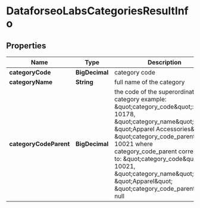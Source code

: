 

# DataforseoLabsCategoriesResultInfo


## Properties

| Name | Type | Description | Notes |
|------------ | ------------- | ------------- | -------------|
|**categoryCode** | **BigDecimal** | category code |  [optional] |
|**categoryName** | **String** | full name of the category |  [optional] |
|**categoryCodeParent** | **BigDecimal** | the code of the superordinate category example: \&quot;category_code\&quot;: 10178, \&quot;category_name\&quot;: \&quot;Apparel Accessories\&quot;, \&quot;category_code_parent\&quot;: 10021 where category_code_parent corresponds to: \&quot;category_code\&quot;: 10021, \&quot;category_name\&quot;: \&quot;Apparel\&quot; \&quot;category_code_parent\&quot;: null |  [optional] |



